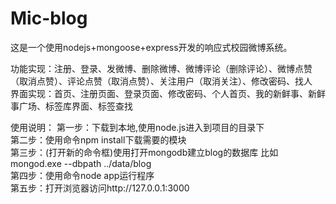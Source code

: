 # Mic-blog
这是一个使用nodejs+mongoose+express开发的响应式校园微博系统。

功能实现：注册、登录、发微博、删除微博、微博评论（删除评论）、微博点赞（取消点赞）、评论点赞（取消点赞）、关注用户（取消关注）、修改密码、找人</br>
界面实现：首页、注册页面、登录页面、修改密码、个人首页、我的新鲜事、新鲜事广场、标签库界面、标签查找

使用说明：
第一步：下载到本地,使用node.js进入到项目的目录下</br>
第二步：使用命令npm install下载需要的模块</br>
第三步：(打开新的命令框)使用打开mongodb建立blog的数据库 比如mongod.exe --dbpath ../data/blog</br>
第四步：使用命令node app运行程序</br>
第五步：打开浏览器访问http://127.0.0.1:3000
